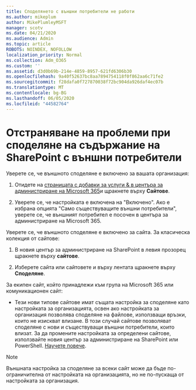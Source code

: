```yaml
---
title: Споделянето с външни потребители не работи
ms.author: mikeplum
author: MikePlumleyMSFT
manager: scotv
ms.date: 04/21/2020
ms.audience: Admin
ms.topic: article
ROBOTS: NOINDEX, NOFOLLOW
localization_priority: Normal
ms.collection: Adm_O365
ms.custom: ''
ms.assetid: d3d0b69b-214e-4859-8957-621fd6306b30
ms.openlocfilehash: 9a40f52637bc8aa7894754118f0f862aa6c71fe2
ms.sourcegitcommit: f28dafa0f727870038f72bc904da926daf4ec07b
ms.translationtype: MT
ms.contentlocale: bg-BG
ms.lasthandoff: 06/05/2020
ms.locfileid: "44582764"
---
```

# <a name="fix-problems-sharing-sharepoint-content-with-external-users"></a>Отстраняване на проблеми при споделяне на съдържание на SharePoint с външни потребители

Уверете се, че външното споделяне е включено за вашата организация:
  
1. Отидете на [страницата с добавки за услуги &amp; в центъра за администриране на Microsoft 365](https://portal.office.com/adminportal/home#/Settings/ServicesAndAddIns)и щракнете върху **Сайтове**.
    
2. Уверете се, че настройката е включена на "Включено". Ако е избрана опцията "Само съществуващите външни потребители", уверете се, че външният потребител е посочен в центъра за администриране на Microsoft 365.
    
Уверете се, че външното споделяне е включено за сайта. За класическа колекция от сайтове:
  
1. В новия център за администриране на SharePoint в левия прозорец щракнете върху **сайтове**.
    
2. Изберете сайта или сайтовете и върху лентата щракнете върху **Споделяне**.
    
За екипен сайт, който принадлежи към група на Microsoft 365 или комуникационен сайт:
  
- Тези нови типове сайтове имат същата настройка за споделяне като настройката за организацията, освен ако настройката за организация позволява споделяне на файлове, използващи връзки, които не изискват влизане. В този случай сайтове позволяват споделяне с нови и съществуващи външни потребители, които влизат. За да промените настройката за определени сайтове, използвайте новия център за администриране на SharePoint или PowerShell. [Научете повече](https://go.microsoft.com/fwlink/?linkid=871863).
    
> [!NOTE]
> Външната настройка за споделяне за всеки сайт може да бъде по-ограничителна от настройката на организацията, но не по-пускаща от настройката за организация. 
  

